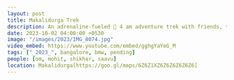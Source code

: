 ```yaml
---
layout: post
title: Makalidurga Trek
description: An adrenaline-fueled 🚀 4 am adventure trek with friends, trespassing 🚨 into woods. 🌄 Witnessed sun shifting sky into the hues of orange & pink. 🎨 An escapade eternally imprinted in our memories.🌟
date: 2023-10-02 04:00:00 +0530
image: "/images/2023/IMG_8074.jpg"
video_embed: https://www.youtube.com/embed/gghgYaYeG_M
tags: ["_2023_", bangalore, bmw, pending]
people: [om, mohit, shikhar, saavu]
location: Makalidurga[https://goo.gl/maps/6Z6Z1XZ6Z6Z6Z6Z6Z6]
---
```


